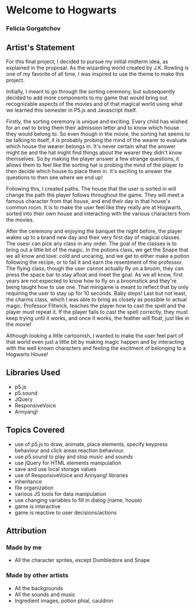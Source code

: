 # Welcome to Hogwarts
### Felicia Gorgatchov

## Artist's Statement

For this final project, I decided to pursue my initial midterm idea, as explained in the proposal. As the wizarding world created by J.K. Rowling is one of my favorite of all time, I was inspired to use the theme to make this project. 

Initially, I meant to go through the sorting ceremony, but subsequently decided to add more components to my game that would bring out recognizable aspects of the movies and of that magical world using what we learned this semester in P5.js and Javascript itself.

Firstly, the sorting ceremony is unique and exciting. Every child has wished for an owl to bring them their admission letter and to know which house they would belong to. So even though in the movie, the sorting hat seems to be talking to itself, it is probably probing the mind of the wearer to evaluate which house the wearer belongs in. It's never certain what the answer might be and the hat might find things about the wearer they didn't know themselves. So by making the player answer a few strange questions, it allows them to feel like the sorting hat is probing the mind of the player to then decide which house to place them in. It's exciting to answer the questions to then see where we end up!

Following this, I created paths. The house that the user is sorted in will change the path the player follows throughout the game. They will meet a famous character from that house, and end their day in that house's common room. It is to make the user feel like they really are at Hogwarts, sorted into their own house and interacting with the various characters from the movies.

After the ceremony and enjoying the banquet the night before, the player wakes up to a brand new day and their very first day of magical classes. The usesr can pick any class in any order. The goal of the classes is to bring out a little bit of the magic. In the potions class, we get the Snape that we all know and love: cold and uncaring, and we get to either make a potion following the recipe, or to fail it and earn the resentment of the professor. The flying class, though the user cannot actually fly on a broom, they can press the space bar to stay afloat and meet the goal. As we all know, first years are not expected to know how to fly on a broomstick and they're being taught how to use one. That minigame is meant to reflect that by only requiring the user to stay up for 10 seconds. Baby steps! Last but not least, the charms class, which I was able to bring as closely as possible to actual magic. Professor Flitwick, teaches the player how to cast the spell and the player must repeat it. If the player fails to cast the spell correctly, they must keep trying until it works, and once it works, the feather will float, just like in the movie! 

Although looking a little cartoonish, I wanted to make the user feel part of that world even just a little bit by making magic happen and by interacting with the well known characters and feeling the excitment of belonging to a Hogwarts House!


## Libraries Used 
- p5.js
- p5.sound
- JQuery
- ResponsiveVoice
- Annyang!


## Topics Covered
- use of p5.js to draw, animate, place elements, specify keypress behaviour and click areas reaction behaviour. 
- use p5.sound to play and stop music and sounds
- use jQuery for HTML elements manipulation
- save and use local storage values
- use of ResponsiveVoice and Annyang! libraries
- inheritance 
- file organization
- various JS tools for data manipulation
- use changing variables to fill in dialog (name, house)
- game is interactive
- game is reactive to user decisions/actions


## Attribution
### Made by me
- All the character sprites, except Dumbledore and Snape

### Made by other artists
- All the backgrounds
- All the sounds and music
- Ingredient images, potion phial, cauldron 


